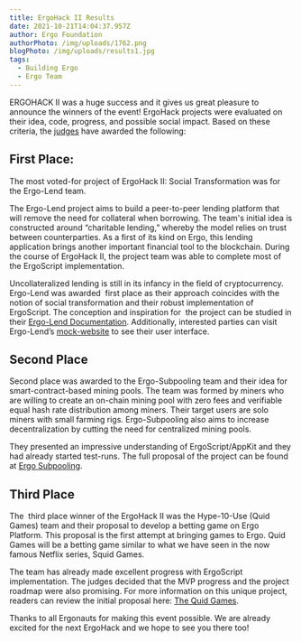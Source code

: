 ```yaml
---
title: ErgoHack II Results
date: 2021-10-21T14:04:37.957Z
author: Ergo Foundation
authorPhoto: /img/uploads/1762.png
blogPhoto: /img/uploads/results1.jpg
tags:
  - Building Ergo
  - Ergo Team
---
```

<!--StartFragment-->

ERGOHACK II was a huge success and it gives us great pleasure to announce the winners of the event! ErgoHack projects were evaluated on their idea, code, progress, and possible social impact. Based on these criteria, the [judges](https://ergoplatform.org/en/blog/2021-10-20-ergohack-ii-meet-your-judges/) have awarded the following:

## First Place: 

The most voted-for project of ErgoHack II: Social Transformation was for the Ergo-Lend team. 

The Ergo-Lend project aims to build a peer-to-peer lending platform that will remove the need for collateral when borrowing. The team's initial idea is constructed around “charitable lending,” whereby the model relies on trust between counterparties. As a first of its kind on Ergo, this lending application brings another important financial tool to the blockchain. During the course of ErgoHack II, the project team was able to complete most of the ErgoScript implementation. 

Uncollateralized lending is still in its infancy in the field of cryptocurrency.  Ergo-Lend was awarded  first place as their approach coincides with the notion of social transformation and their robust implementation of ErgoScript. The conception and inspiration for  the project can be studied in their [Ergo-Lend Documentation](https://github.com/Ergo-Lend/ergo-lend-documentation). Additionally, interested parties can visit Ergo-Lend’s [mock-website](https://www.ergolend.org/) to see their user interface.

## Second Place

Second place was awarded to the Ergo-Subpooling team and their idea for smart-contract-based mining pools. The team was formed by miners who are willing to create an on-chain mining pool with zero fees and verifiable equal hash rate distribution among miners. Their target users are solo miners with small farming rigs. Ergo-Subpooling also aims to increase decentralization by cutting the need for centralized mining pools.

They presented an impressive understanding of ErgoScript/AppKit and they had already started test-runs. The full proposal of the project can be found at [Ergo Subpooling](https://github.com/K-Singh/ergo-subpooling).

## Third Place

The  third place winner of the ErgoHack II was the Hype-10-Use (Quid Games) team and their proposal to develop a betting game on Ergo Platform. This proposal is the first attempt at bringing games to Ergo. Quid Games will be a betting game similar to what we have seen in the now famous Netflix series, Squid Games. 

The team has already made excellent progress with ErgoScript implementation. The judges decided that the MVP progress and the project roadmap were also promising. For more information on this unique project, readers can review the initial proposal here: [The Quid Games](https://github.com/hypo10use/quid-games).

Thanks to all Ergonauts for making this event possible. We are already excited for the next ErgoHack and we hope to see you there too! 

<!--EndFragment-->